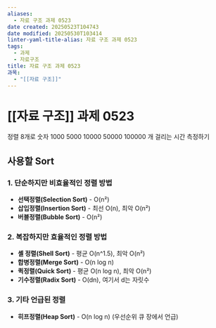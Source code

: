```yaml
---
aliases:
  - 자료 구조 과제 0523
date created: 20250523T104743
date modified: 20250530T103414
linter-yaml-title-alias: 자료 구조 과제 0523
tags:
  - 과제
  - 자료구조
title: 자료 구조 과제 0523
과목:
  - "[[자료 구조]]"
---
```


# [[자료 구조]] 과제 0523

정렬 8개로 숫자 1000 5000 10000 50000 100000 개 걸리는 시간 측정하기

## 사용할 Sort

### 1. 단순하지만 비효율적인 정렬 방법

- **선택정렬(Selection Sort)** - O(n²)
- **삽입정렬(Insertion Sort)** - 최선 O(n), 최악 O(n²)
- **버블정렬(Bubble Sort)** - O(n²)

### 2. 복잡하지만 효율적인 정렬 방법

- **셸 정렬(Shell Sort)** - 평균 O(n^1.5), 최악 O(n²)
- **합병정렬(Merge Sort)** - O(n log n)
- **퀵정렬(Quick Sort)** - 평균 O(n log n), 최악 O(n²)
- **기수정렬(Radix Sort)** - O(dn), 여기서 d는 자릿수

### 3. 기타 언급된 정렬

- **히프정렬(Heap Sort)** - O(n log n) (우선순위 큐 장에서 언급)
